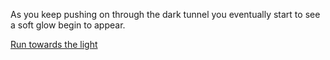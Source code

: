 As you keep pushing on through the dark tunnel you eventually start to see a soft glow begin to appear.

[Run towards the light](../tunnel-end/tunnel-end.md)
